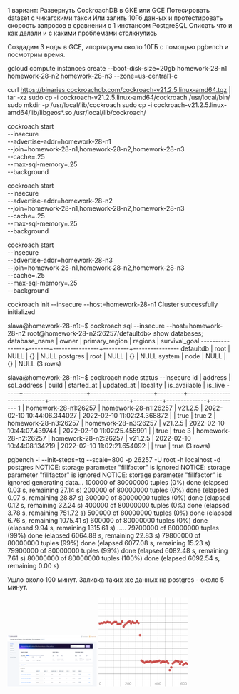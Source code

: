 1 вариант:
Развернуть CockroachDB в GKE или GCE
Потесировать dataset с чикагскими такси 
Или залить 10Гб данных и протестировать скорость запросов в сравнении с 1 инстансом PostgreSQL
Описать что и как делали и с какими проблемами столкнулись 

Создадим 3 ноды в GCE, ипортируем около 10ГБ с помощью pgbench и посмотрим время.

gcloud compute instances create --boot-disk-size=20gb homework-28-n1 homework-28-n2 homework-28-n3 --zone=us-central1-c

curl https://binaries.cockroachdb.com/cockroach-v21.2.5.linux-amd64.tgz | tar -xz
sudo cp -i cockroach-v21.2.5.linux-amd64/cockroach /usr/local/bin/
sudo mkdir -p /usr/local/lib/cockroach
sudo cp -i cockroach-v21.2.5.linux-amd64/lib/libgeos*.so /usr/local/lib/cockroach/

cockroach start \
--insecure \
--advertise-addr=homework-28-n1 \
--join=homework-28-n1,homework-28-n2,homework-28-n3 \
--cache=.25 \
--max-sql-memory=.25 \
--background

cockroach start \
--insecure \
--advertise-addr=homework-28-n2 \
--join=homework-28-n1,homework-28-n2,homework-28-n3 \
--cache=.25 \
--max-sql-memory=.25 \
--background

cockroach start \
--insecure \
--advertise-addr=homework-28-n3 \
--join=homework-28-n1,homework-28-n2,homework-28-n3 \
--cache=.25 \
--max-sql-memory=.25 \
--background

cockroach init --insecure --host=homework-28-n1
Cluster successfully initialized

slava@homework-28-n1:~$ cockroach sql --insecure --host=homework-28-n2
root@homework-28-n2:26257/defaultdb> show databases;
  database_name | owner | primary_region | regions | survival_goal
----------------+-------+----------------+---------+----------------
  defaultdb     | root  | NULL           | {}      | NULL
  postgres      | root  | NULL           | {}      | NULL
  system        | node  | NULL           | {}      | NULL
(3 rows)

slava@homework-28-n1:~$ cockroach node status --insecure
  id |       address        |     sql_address      |  build  |         started_at         |         updated_at         | locality | is_available | is_live
-----+----------------------+----------------------+---------+----------------------------+----------------------------+----------+--------------+----------
   1 | homework-28-n1:26257 | homework-28-n1:26257 | v21.2.5 | 2022-02-10 10:44:06.344027 | 2022-02-10 11:02:24.368872 |          | true         | true
   2 | homework-28-n3:26257 | homework-28-n3:26257 | v21.2.5 | 2022-02-10 10:44:07.439744 | 2022-02-10 11:02:25.455991 |          | true         | true
   3 | homework-28-n2:26257 | homework-28-n2:26257 | v21.2.5 | 2022-02-10 10:44:08.134219 | 2022-02-10 11:02:21.654092 |          | true         | true
(3 rows)

pgbench -i --init-steps=tg --scale=800 -p 26257 -U root -h localhost -d postgres
NOTICE:  storage parameter "fillfactor" is ignored
NOTICE:  storage parameter "fillfactor" is ignored
NOTICE:  storage parameter "fillfactor" is ignored
generating data...
100000 of 80000000 tuples (0%) done (elapsed 0.03 s, remaining 27.14 s)
200000 of 80000000 tuples (0%) done (elapsed 0.07 s, remaining 28.87 s)
300000 of 80000000 tuples (0%) done (elapsed 0.12 s, remaining 32.24 s)
400000 of 80000000 tuples (0%) done (elapsed 3.78 s, remaining 751.72 s)
500000 of 80000000 tuples (0%) done (elapsed 6.76 s, remaining 1075.41 s)
600000 of 80000000 tuples (0%) done (elapsed 9.94 s, remaining 1315.61 s)
.....
79700000 of 80000000 tuples (99%) done (elapsed 6064.88 s, remaining 22.83 s)
79800000 of 80000000 tuples (99%) done (elapsed 6077.08 s, remaining 15.23 s)
79900000 of 80000000 tuples (99%) done (elapsed 6082.48 s, remaining 7.61 s)
80000000 of 80000000 tuples (100%) done (elapsed 6092.54 s, remaining 0.00 s)

Ушло около 100 минут. Заливка таких же данных на postgres - около 5 минут.


<div> <img src="pic/overview.png" width="200px"</img> <img src="pic/2-not-working.png" width="200px"</img> </div>


